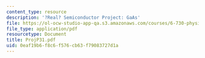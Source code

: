 ```yaml
---
content_type: resource
description: '?Real? Semiconductor Project: GaAs'
file: https://ol-ocw-studio-app-qa.s3.amazonaws.com/courses/6-730-physics-for-solid-state-applications-spring-2003/0eaf19b6f8c6f576cb63f79083727d1a_ProjP31.pdf
file_type: application/pdf
resourcetype: Document
title: ProjP31.pdf
uid: 0eaf19b6-f8c6-f576-cb63-f79083727d1a
---
```

